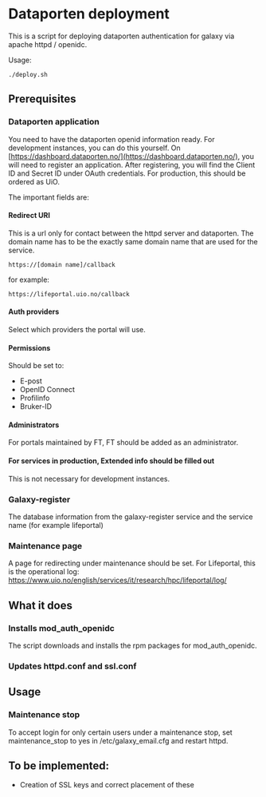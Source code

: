 # Dataporten deployment

This is a script for deploying dataporten authentication for galaxy via apache httpd / openidc. 

Usage:

    ./deploy.sh
    
## Prerequisites

### Dataporten application

You need to have the dataporten openid information ready. For development instances, you can do this yourself. On [https://dashboard.dataporten.no/](https://dashboard.dataporten.no/), you will need to register an application. 
After registering, you will find the Client ID and Secret ID under OAuth credentials. For production, this should be ordered as UiO.

The important fields are:

#### Redirect URI

This is a url only for contact between the httpd server and dataporten. The domain name has to be the exactly same domain name that are used for the service.

    https://[domain name]/callback
    
for example:

    https://lifeportal.uio.no/callback

#### Auth providers

Select which providers the portal will use.

#### Permissions

Should be set to:

- E-post
- OpenID Connect
- Profilinfo
- Bruker-ID

#### Administrators

For portals maintained by FT, FT should be added as an administrator.

#### For services in production, Extended info should be filled out

This is not necessary for development instances.

### Galaxy-register 

The database information from the galaxy-register service and the service name (for example lifeportal)

### Maintenance page

A page for redirecting under maintenance should be set. For Lifeportal, this is the operational log: 
https://www.uio.no/english/services/it/research/hpc/lifeportal/log/

## What it does

### Installs mod_auth_openidc

The script downloads and installs the rpm packages for mod_auth_openidc.

### Updates httpd.conf and ssl.conf

## Usage 

### Maintenance stop

To accept login for only certain users under a maintenance stop, set maintenance_stop to yes in /etc/galaxy_email.cfg 
and restart httpd.

## To be implemented:

- Creation of SSL keys and correct placement of these